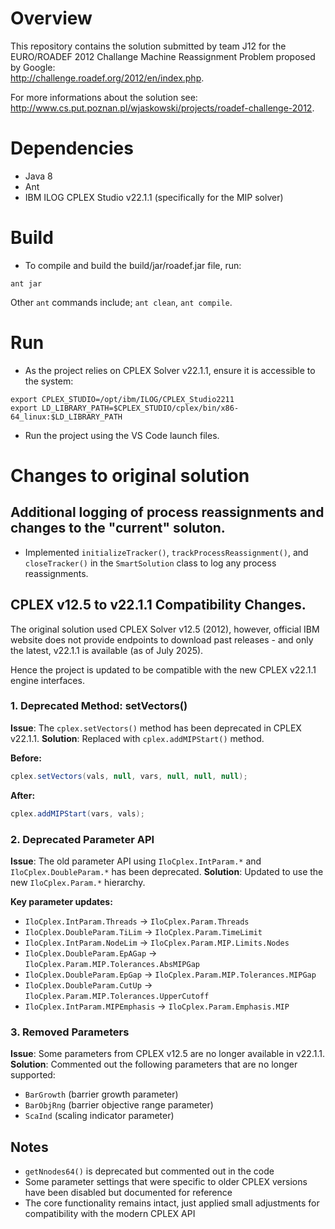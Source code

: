 # Overview

This repository contains the solution submitted by team J12 for the EURO/ROADEF
2012 Challange Machine Reassignment Problem proposed by Google:<br>
http://challenge.roadef.org/2012/en/index.php.

For more informations about the solution see:<br>
http://www.cs.put.poznan.pl/wjaskowski/projects/roadef-challenge-2012.

# Dependencies

- Java 8
- Ant
- IBM ILOG CPLEX Studio v22.1.1 (specifically for the MIP solver)

# Build

- To compile and build the build/jar/roadef.jar file, run:
```
ant jar
```

Other `ant` commands include; `ant clean`, `ant compile`.

# Run

- As the project relies on CPLEX Solver v22.1.1, ensure it is accessible to the system:
```
export CPLEX_STUDIO=/opt/ibm/ILOG/CPLEX_Studio2211
export LD_LIBRARY_PATH=$CPLEX_STUDIO/cplex/bin/x86-64_linux:$LD_LIBRARY_PATH
```

- Run the project using the VS Code launch files.

# Changes to original solution

## Additional logging of process reassignments and changes to the "current" soluton.

- Implemented `initializeTracker()`, `trackProcessReassignment()`, and `closeTracker()` in the `SmartSolution` class to log any process reassignments.

## CPLEX v12.5 to v22.1.1 Compatibility Changes.

The original solution used CPLEX Solver v12.5 (2012), however, official IBM website does not provide endpoints to download past releases - and only the latest, v22.1.1 is available (as of July 2025).

Hence the project is updated to be compatible with the new CPLEX v22.1.1 engine interfaces.

### 1. Deprecated Method: setVectors()
**Issue**: The `cplex.setVectors()` method has been deprecated in CPLEX v22.1.1.
**Solution**: Replaced with `cplex.addMIPStart()` method.

**Before:**
```java
cplex.setVectors(vals, null, vars, null, null, null);
```

**After:**
```java
cplex.addMIPStart(vars, vals);
```

### 2. Deprecated Parameter API
**Issue**: The old parameter API using `IloCplex.IntParam.*` and `IloCplex.DoubleParam.*` has been deprecated.
**Solution**: Updated to use the new `IloCplex.Param.*` hierarchy.

**Key parameter updates:**
- `IloCplex.IntParam.Threads` → `IloCplex.Param.Threads`
- `IloCplex.DoubleParam.TiLim` → `IloCplex.Param.TimeLimit`
- `IloCplex.IntParam.NodeLim` → `IloCplex.Param.MIP.Limits.Nodes`
- `IloCplex.DoubleParam.EpAGap` → `IloCplex.Param.MIP.Tolerances.AbsMIPGap`
- `IloCplex.DoubleParam.EpGap` → `IloCplex.Param.MIP.Tolerances.MIPGap`
- `IloCplex.DoubleParam.CutUp` → `IloCplex.Param.MIP.Tolerances.UpperCutoff`
- `IloCplex.IntParam.MIPEmphasis` → `IloCplex.Param.Emphasis.MIP`

### 3. Removed Parameters
**Issue**: Some parameters from CPLEX v12.5 are no longer available in v22.1.1.
**Solution**: Commented out the following parameters that are no longer supported:
- `BarGrowth` (barrier growth parameter)
- `BarObjRng` (barrier objective range parameter)
- `ScaInd` (scaling indicator parameter)

## Notes
- `getNnodes64()` is deprecated but commented out in the code
- Some parameter settings that were specific to older CPLEX versions have been disabled but documented for reference
- The core functionality remains intact, just applied small adjustments for compatibility with the modern CPLEX API
